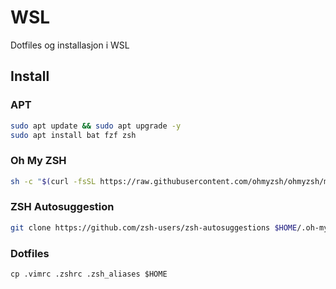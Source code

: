 # WSL

Dotfiles og installasjon i WSL

## Install

### APT

``` sh
sudo apt update && sudo apt upgrade -y
sudo apt install bat fzf zsh
```

### Oh My ZSH

``` sh
sh -c "$(curl -fsSL https://raw.githubusercontent.com/ohmyzsh/ohmyzsh/master/tools/install.sh)"
```

### ZSH Autosuggestion

``` sh
git clone https://github.com/zsh-users/zsh-autosuggestions $HOME/.oh-my-zsh/custom/plugins/zsh-autosuggestions
```

### Dotfiles

```
cp .vimrc .zshrc .zsh_aliases $HOME
```
